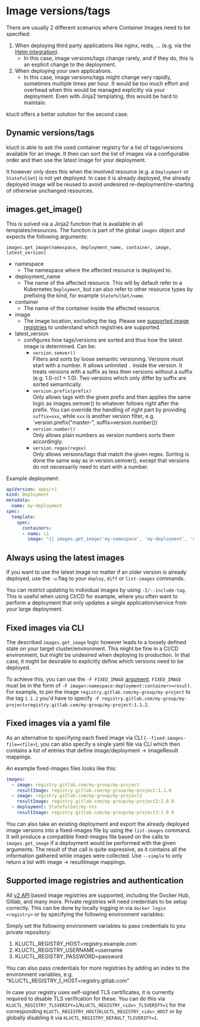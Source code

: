 # Image versions/tags

There are usually 2 different scenarios where Container Images need to be specified:
1. When deploying third party applications like nginx, redis, ... (e.g. via the [Helm integration](./helm-integration.md)). <br>
   * In this case, image versions/tags change rarely, and if they do, this is an explicit change to the deployment.
1. When deploying your own applications. <br>
   * In this case, image versions/tags might change very rapidly, sometimes multiple times per hour. It would be too much
     effort and overhead when this would be managed explicitly via your deployment. Even with Jinja2 templating, this
     would be hard to maintain.
     
kluctl offers a better solution for the second case.

## Dynamic versions/tags

kluctl is able to ask the used container registry for a list of tags/versions available for an image. It then can
sort the list of images via a configurable order and then use the latest image for your deployment.

It however only does this when the involved resource (e.g. a `Deployment` or `StatefulSet`) is not yet deployed. In case
it is already deployed, the already deployed image will be reused to avoid undesired re-deployment/re-starting of
otherwise unchanged resources.

## images.get_image()

This is solved via a Jinja2 function that is available in all templates/resources. The function is part of the global
`images` object and expects the following arguments:

`images.get_image(namespace, deployment_name, container, image, latest_version)`

* namespace
    * The namespace where the affected resource is deployed to.
* deployment_name
    * The name of the affected resource. This will by default refer to a Kubernetes `Deployment`, but can also refer
      to other resource types by prefixing the kind, for example `StatefulSet/name`.
* container
    * The name of the container inside the affected resource.
* image
    * The image location, excluding the tag. Please see [supported image registries](#supported-image-registries-and-authentication) to
      understand which registries are supported.`
* latest_version
    * configures how tags/versions are sorted and thus how the latest image is determined. Can be:
        * `version.semver()` <br>
          Filters and sorts by loose semantic versioning. Versions must start with a number. It allows unlimited
          `.` inside the version. It treats versions with a suffix as less then versions without a suffix
          (e.g. 1.0-rc1 < 1.0). Two versions which only differ by suffix are sorted semantically.
        * `version.prefix(prefix)` <br>
          Only allows tags with the given prefix and then applies the same logic as images.semver() to whatever
          follows right after the prefix. You can override the handling of right part by providing `suffix=xxx`,
          while `xxx` is another version filter, e.g. `version.prefix("master-", suffix=version.number())
        * `version.number()` <br>
          Only allows plain numbers as version numbers sorts them accordingly.
        * `version.regex(regex)` <br>
          Only allows versions/tags that match the given regex. Sorting is done the same way as in version.semver(),
          except that versions do not necessarily need to start with a number.
          
Example deployment:

```yaml
apiVersion: apps/v1
kind: Deployment
metadata:
  name: my-deployment
spec:
  template:
    spec:
      containers:
      - name: c1
        image: "{{ images.get_image('my-namespace', 'my-deployment', 'c1', 'registry.gitlab.com/my-group/my-project') }}"
```

## Always using the latest images
If you want to use the latest image no matter if an older version is already deployed, use the `-u` flag to your 
`deploy`, `diff` or `list-images` commands.

You can restrict updating to individual images by using `-I/--include-tag`. This is useful when using CI/CD for example,
where you often want to perform a deployment that only updates a single application/service from your large deployment.

## Fixed images via CLI
The described `images.get_image` logic however leads to a loosely defined state on your target cluster/environment. This
might be fine in a CI/CD environment, but might be undesired when deploying to production. In that case, it might be
desirable to explicitly define which versions need to be deployed.

To achieve this, you can use the `-F FIXED_IMAGE` [argument](./commands.md#image-arguments).
`FIXED_IMAGE` must be in the form of `-F image<:namespace:deployment:container>=result`. For example, to pin the image
`registry.gitlab.com/my-group/my-project` to the tag `1.1.2` you'd have to specify
`-F registry.gitlab.com/my-group/my-project=registry.gitlab.com/my-group/my-project:1.1.2`.

## Fixed images via a yaml file

As an alternative to specifying each fixed image via CLI (`--fixed-images-file=<file>`), you can also specify a single
yaml file via CLI which then contains a list of entries that define image/deployment -> imageResult mappings.

An example fixed-images files looks like this:

```yaml
images:
  - image: registry.gitlab.com/my-group/my-project
    resultImage: registry.gitlab.com/my-group/my-project:1.1.0
  - image: registry.gitlab.com/my-group/my-project2
    resultImage: registry.gitlab.com/my-group/my-project2:2.0.0
  - deployment: StatefulSet/my-sts
    resultImage: registry.gitlab.com/my-group/my-project3:1.0.0
```

You can also take an existing deployment and export the already deployed image versions into a fixed-images file by
using the `list-images` command. It will produce a compatible fixed-images file based on the calls to
`images.get_image` if a deployment would be performed with the given arguments. The result of that call is quite
expressive, as it contains all the information gathered while images were collected. Use `--simple` to only return
a list with image -> resultImage mappings.

## Supported image registries and authentication
All [v2 API](https://docs.docker.com/registry/spec/api/) based image registries are supported, including the Docker Hub,
Gitlab, and many more. Private registries will need credentials to be setup correctly. This can be done by locally
logging in via `docker login <registry>` or by specifying the following environment variables:

Simply set the following environment variables to pass credentials to you private repository:
1. KLUCTL_REGISTRY_HOST=registry.example.com
2. KLUCTL_REGISTRY_USERNAME=username
3. KLUCTL_REGISTRY_PASSWORD=password

You can also pass credentials for more registries by adding an index to the environment variables,
e.g. "KLUCTL_REGISTRY_1_HOST=registry.gitlab.com"

In case your registry uses self-signed TLS certificates, it is currently required to disable TLS verification for these.
You can do this via `KLUCTL_REGISTRY_TLSVERIFY=1`/`KLUCTL_REGISTRY_<idx>_TLSVERIFY=1` for the corresponding
`KLUCTL_REGISTRY_HOST`/`KLUCTL_REGISTRY_<idx>_HOST` or by globally disabling it via `KLUCTL_REGISTRY_DEFAULT_TLSVERIFY=1`.
